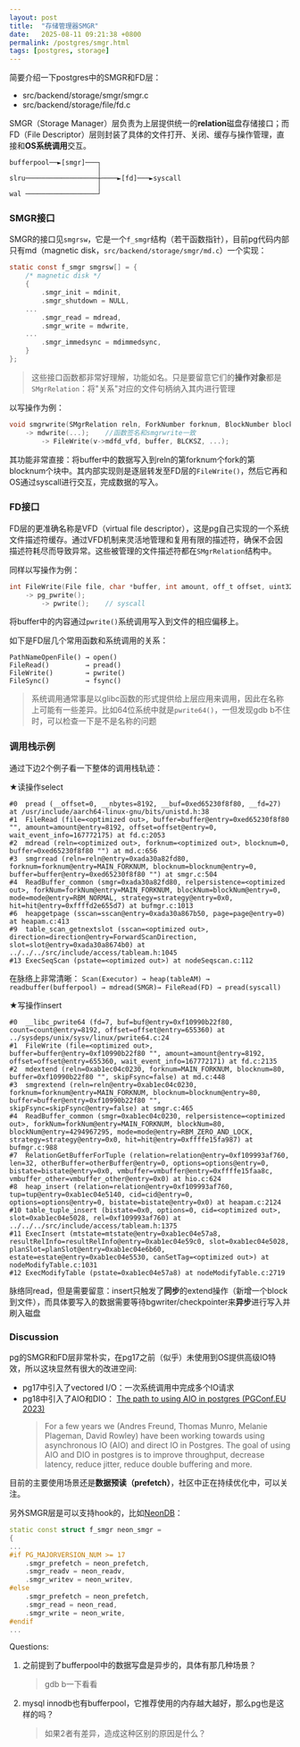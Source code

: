 ```yaml
---
layout: post
title:  "存储管理器SMGR"
date:   2025-08-11 09:21:38 +0800
permalink: /postgres/smgr.html
tags: [postgres, storage]
---
```

简要介绍一下postgres中的SMGR和FD层：
- src/backend/storage/smgr/smgr.c
- src/backend/storage/file/fd.c

SMGR（Storage Manager）层负责为上层提供统一的**relation**磁盘存储接口；而FD（File Descriptor）层则封装了具体的文件打开、关闭、缓存与操作管理，直接和**OS系统调用**交互。
```
bufferpool──►[smgr]───┐                     
                      │                     
slru──────────────────┼────►[fd]───►syscall 
                      │                     
wal ──────────────────┘                     
```

### SMGR接口
SMGR的接口见```smgrsw```，它是一个```f_smgr```结构（若干函数指针），目前pg代码内部只有md（magnetic disk，```src/backend/storage/smgr/md.c```）一个实现：
```c
static const f_smgr smgrsw[] = {
	/* magnetic disk */
	{
		.smgr_init = mdinit,
		.smgr_shutdown = NULL,
    ...
		.smgr_read = mdread,
		.smgr_write = mdwrite,
    ...
		.smgr_immedsync = mdimmedsync,
	}
};
```
> 这些接口函数都非常好理解，功能如名。只是要留意它们的**操作对象**都是```SMgrRelation```：将"关系"对应的文件句柄纳入其内进行管理

以写操作为例：
```c
void smgrwrite(SMgrRelation reln, ForkNumber forknum, BlockNumber blocknum, char *buffer, bool skipFsync)
    -> mdwrite(...);    //函数签名和smgrwrite一致
        -> FileWrite(v->mdfd_vfd, buffer, BLCKSZ, ...);
```
其功能非常直接：将buffer中的数据写入到reln的第forknum个fork的第blocknum个块中。其内部实现则是逐层转发至FD层的```FileWrite()```，然后它再和OS通过syscall进行交互，完成数据的写入。

### FD接口
FD层的更准确名称是VFD（virtual file descriptor），这是pg自己实现的一个系统文件描述符缓存。通过VFD机制来灵活地管理和复用有限的描述符，确保不会因描述符耗尽而导致异常。这些被管理的文件描述符都在```SMgrRelation```结构中。

同样以写操作为例：
```c
int FileWrite(File file, char *buffer, int amount, off_t offset, uint32 wait_event_info)
    -> pg_pwrite();
        -> pwrite();    // syscall
```
将buffer中的内容通过`pwrite()`系统调用写入到文件的相应偏移上。

如下是FD层几个常用函数和系统调用的关系：
```
PathNameOpenFile() → open()
FileRead()         → pread()
FileWrite()        → pwrite()
FileSync()         → fsync()
```
> 系统调用通常事是以glibc函数的形式提供给上层应用来调用，因此在名称上可能有一些差异。比如64位系统中就是```pwrite64()```，一但发现gdb b不住时，可以检查一下是不是名称的问题

### 调用栈示例
通过下边2个例子看一下整体的调用栈轨迹：

★读操作select
```gdb
#0  pread (__offset=0, __nbytes=8192, __buf=0xed65230f8f80, __fd=27) at /usr/include/aarch64-linux-gnu/bits/unistd.h:38
#1  FileRead (file=<optimized out>, buffer=buffer@entry=0xed65230f8f80 "", amount=amount@entry=8192, offset=offset@entry=0, wait_event_info=167772175) at fd.c:2053
#2  mdread (reln=<optimized out>, forknum=<optimized out>, blocknum=0, buffer=0xed65230f8f80 "") at md.c:656
#3  smgrread (reln=reln@entry=0xada30a82fd80, forknum=forknum@entry=MAIN_FORKNUM, blocknum=blocknum@entry=0, buffer=buffer@entry=0xed65230f8f80 "") at smgr.c:504
#4  ReadBuffer_common (smgr=0xada30a82fd80, relpersistence=<optimized out>, forkNum=forkNum@entry=MAIN_FORKNUM, blockNum=blockNum@entry=0, mode=mode@entry=RBM_NORMAL, strategy=strategy@entry=0x0, hit=hit@entry=0xffffd2e655d7) at bufmgr.c:1013
#6  heapgetpage (sscan=sscan@entry=0xada30a867b50, page=page@entry=0) at heapam.c:413
#9  table_scan_getnextslot (sscan=<optimized out>, direction=direction@entry=ForwardScanDirection, slot=slot@entry=0xada30a8674b0) at ../../../src/include/access/tableam.h:1045
#13 ExecSeqScan (pstate=<optimized out>) at nodeSeqscan.c:112
```
在脉络上非常清晰：
```Scan(Executor) → heap(tableAM) → readbuffer(bufferpool) → mdread(SMGR)→ FileRead(FD) → pread(syscall)```

★写操作insert
```gdb
#0  __libc_pwrite64 (fd=7, buf=buf@entry=0xf10990b22f80, count=count@entry=8192, offset=offset@entry=655360) at ../sysdeps/unix/sysv/linux/pwrite64.c:24
#1  FileWrite (file=<optimized out>, buffer=buffer@entry=0xf10990b22f80 "", amount=amount@entry=8192, offset=offset@entry=655360, wait_event_info=167772171) at fd.c:2135
#2  mdextend (reln=0xab1ec04c0230, forknum=MAIN_FORKNUM, blocknum=80, buffer=0xf10990b22f80 "", skipFsync=false) at md.c:448
#3  smgrextend (reln=reln@entry=0xab1ec04c0230, forknum=forknum@entry=MAIN_FORKNUM, blocknum=blocknum@entry=80, buffer=buffer@entry=0xf10990b22f80 "", skipFsync=skipFsync@entry=false) at smgr.c:465
#4  ReadBuffer_common (smgr=0xab1ec04c0230, relpersistence=<optimized out>, forkNum=forkNum@entry=MAIN_FORKNUM, blockNum=80, blockNum@entry=4294967295, mode=mode@entry=RBM_ZERO_AND_LOCK, strategy=strategy@entry=0x0, hit=hit@entry=0xffffe15fa987) at bufmgr.c:988
#7  RelationGetBufferForTuple (relation=relation@entry=0xf109993af760, len=32, otherBuffer=otherBuffer@entry=0, options=options@entry=0, bistate=bistate@entry=0x0, vmbuffer=vmbuffer@entry=0xffffe15faa8c, vmbuffer_other=vmbuffer_other@entry=0x0) at hio.c:624
#8  heap_insert (relation=relation@entry=0xf109993af760, tup=tup@entry=0xab1ec04e5140, cid=cid@entry=0, options=options@entry=0, bistate=bistate@entry=0x0) at heapam.c:2124
#10 table_tuple_insert (bistate=0x0, options=0, cid=<optimized out>, slot=0xab1ec04e5028, rel=0xf109993af760) at ../../../src/include/access/tableam.h:1375
#11 ExecInsert (mtstate=mtstate@entry=0xab1ec04e57a8, resultRelInfo=resultRelInfo@entry=0xab1ec04e59c0, slot=0xab1ec04e5028, planSlot=planSlot@entry=0xab1ec04e6b60, estate=estate@entry=0xab1ec04e5530, canSetTag=<optimized out>) at nodeModifyTable.c:1031
#12 ExecModifyTable (pstate=0xab1ec04e57a8) at nodeModifyTable.c:2719
```
脉络同read，但是需要留意：insert只触发了**同步**的extend操作（新增一个block到文件），而具体要写入的数据需要等待bgwriter/checkpointer来**异步**进行写入并刷入磁盘

### Discussion
pg的SMGR和FD层非常朴实，在pg17之前（似乎）未使用到OS提供高级IO特效，所以这块显然有很大的改进空间:
- pg17中引入了vectored I/O：一次系统调用中完成多个IO请求
- pg18中引入了AIO和DIO：
[The path to using AIO in postgres (PGConf.EU 2023)](https://www.youtube.com/watch?v=qX50xrHwQa4)
    > For a few years we (Andres Freund, Thomas Munro, Melanie Plageman, David Rowley) have been working towards using asynchronous IO (AIO) and direct IO in Postgres. The goal of using AIO and DIO in postgres is to improve throughput, decrease latency, reduce jitter, reduce double buffering and more.

目前的主要使用场景还是**数据预读（prefetch）**，社区中正在持续优化中，可以关注。

另外SMGR层是可以支持hook的，比如[NeonDB](https://github.com/neondatabase/neon/blob/77e22e4bf09d88b70b4a83a38c2f6de6301816b4/pgxn/neon/pagestore_smgr.c#L2220-L2255)：
```cpp
static const struct f_smgr neon_smgr =
{
...
#if PG_MAJORVERSION_NUM >= 17
	.smgr_prefetch = neon_prefetch,
	.smgr_readv = neon_readv,
	.smgr_writev = neon_writev,
#else
	.smgr_prefetch = neon_prefetch,
	.smgr_read = neon_read,
	.smgr_write = neon_write,
#endif
...
```

Questions:
1. 之前提到了bufferpool中的数据写盘是异步的，具体有那几种场景？
    > gdb b一下看看
1. mysql innodb也有bufferpool，它推荐使用的内存越大越好，那么pg也是这样的吗？
    > 如果2者有差异，造成这种区别的原因是什么？
